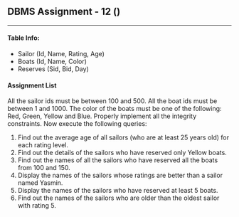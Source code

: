 ## DBMS Assignment - 12 ()
---

####  Table Info:
- Sailor (Id, Name, Rating, Age)
- Boats (Id, Name, Color)
- Reserves (Sid, Bid, Day)

#### Assignment List

All the sailor ids must be between 100 and 500. All the boat ids must be between 1 and 1000.
The color of the boats must be one of the following: Red, Green, Yellow and Blue.
Properly implement all the integrity constraints. Now execute the following queries:

1. Find out the average age of all sailors (who are at least 25 years old) for each rating level.
2. Find out the details of the sailors who have reserved only Yellow boats.
3. Find out the names of all the sailors who have reserved all the boats from 100 and 150.
4. Display the names of the sailors whose ratings are better than a sailor named Yasmin.
5. Display the names of the sailors who have reserved at least 5 boats.
6. Find out the names of the sailors who are older than the oldest sailor with rating 5.
